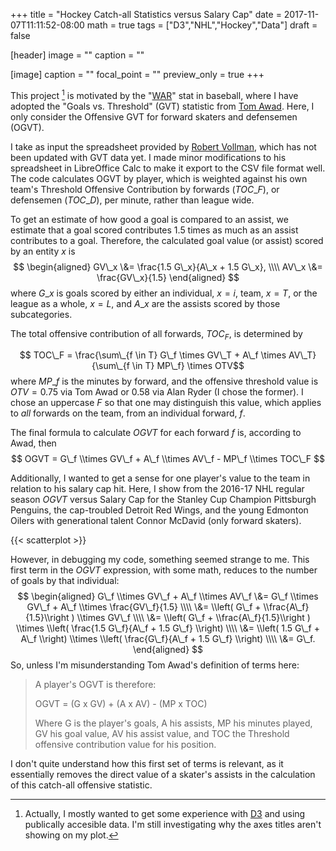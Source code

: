 +++
title = "Hockey Catch-all Statistics versus Salary Cap"
date = 2017-11-07T11:11:52-08:00
math = true
tags = ["D3","NHL","Hockey","Data"]
draft = false

[header]
image = ""
caption = ""

[image]
caption = ""
focal_point = ""
preview_only = true
+++

This project [^1] is motivated by the "[WAR](https://en.wikipedia.org/wiki/Wins_Above_Replacement)" stat in baseball, where I have adopted the "Goals vs. Threshold" (GVT) statistic from [Tom Awad](https://web.archive.org/web/20130407214751/http://hockeyprospectus.com/article.php?articleid=236).  Here, I only consider the Offensive GVT for forward skaters and defensemen (OGVT).  
<!--more-->
I take as input the spreadsheet provided by [Robert Vollman](http://www.hockeyabstract.com/testimonials/nhl2016-17playerdata), which has not been updated with GVT data yet.  I made minor modifications to his spreadsheet in LibreOffice Calc to make it export to the CSV file format well.   The code calculates OGVT by player, which is weighted against his own team's Threshold Offensive Contribution by forwards ($TOC\_F$), or defensemen ($TOC\_D$), per minute, rather than league wide.  


To get an estimate of how good a goal is compared to an assist, we estimate that a goal scored contributes 1.5 times as much as an assist contributes to a goal.  Therefore, the calculated goal value (or assist) scored by an entity $x$ is 
$$
\begin{aligned}
  GV\_x \&= \frac{1.5 G\_x}{A\_x + 1.5 G\_x}, \\\\ 
  AV\_x \&= \frac{GV\_x}{1.5}
\end{aligned}
$$
where $G\_x$ is goals scored by either an individual, $x=i$, team, $x=T$, or the league as a whole, $x=L$, and $A\_x$ are the assists scored by those subcategories.

The total offensive contribution of all forwards, $TOC_F$, is determined by 

$$ TOC\_F = \frac{\sum\_{f \in T} G\_f \times GV\_T + A\_f \times AV\_T}{\sum\_{f \in T} MP\_f} \times OTV$$
where $MP\_f$ is the minutes by forward, and the offensive threshold value is $OTV = 0.75$ via Tom Awad or $0.58$ via Alan Ryder (I chose the former).  I chose an uppercase $F$ so that one may distinguish this value, which applies to *all* forwards on the team, from an individual forward, $f$.

The final formula to calculate $OGVT$ for each forward $f$ is, according to Awad, then
$$
OGVT = G\_f \\times GV\_f + A\_f \\times AV\_f - MP\_f \\times TOC\_F
$$

Additionally, I wanted to get a sense for one player's value to the team  in relation to his salary cap hit.  Here, I show from the 2016-17 NHL regular season $OGVT$ versus Salary Cap for the Stanley Cup Champion Pittsburgh Penguins, the cap-troubled Detroit Red Wings, and the young Edmonton Oilers with generational talent Connor McDavid (only forward skaters).

{{< scatterplot >}}

However, in debugging my code, something seemed strange to me.  This first term in the $OGVT$ expression, with some math, reduces to the number of goals by that individual:
$$
\begin{aligned}
G\_f \\times GV\_f + A\_f \\times AV\_f 
  \&= G\_f \\times GV\_f + A\_f \\times \frac{GV\_f}{1.5} \\\\
  \&= \\left( G\_f  + \\frac{A\_f}{1.5}\\right ) 
      \\times GV\_f \\\\
  \&= \\left( G\_f  + \\frac{A\_f}{1.5}\\right ) 
      \\times \\left( \frac{1.5 G\_f}{A\_f + 1.5 G\_f} \\right) \\\\
  \&= \\left( 1.5 G\_f  + A\_f \\right) 
      \\times \\left( \frac{G\_f}{A\_f + 1.5 G\_f} \\right) \\\\
  \&= G\_f.
\end{aligned}
$$ 
So, unless I'm misunderstanding Tom Awad's definition of terms here:
> A player's OGVT is therefore:
>
> OGVT = (G x GV) + (A x AV) - (MP x TOC)
>
> Where G is the player's goals, A his assists, MP his minutes played, GV his goal value, AV his assist value, and TOC the Threshold offensive contribution value for his position.

I don't quite understand how this first set of terms is relevant, as it essentially removes the direct value of a skater's assists in the calculation of this catch-all offensive statistic.

[^1]: Actually, I mostly wanted to get some experience with [D3](https://d3js.org/) and using publically accesible data.  I'm still investigating why the axes titles aren't showing on my plot.
